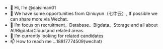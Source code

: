 - 👋 Hi, I’m @daisiman01
- 👀 We have some opportunities from Qiniuyun（七牛云）, If possible we can share more via Wechat.
- 💞️ I’m focus on recruitment，Database、Bigdata、Storage and all about AI/Bigdata/Cloud,and related areas.
- 🌱 I’m currently looking for related candidates
- 📫 How to reach me ...18817774509(wechat)

<!---
daisiman01/daisiman01 is a ✨ special ✨ repository because its `README.md` (this file) appears on your GitHub profile.
You can click the Preview link to take a look at your changes.
--->
